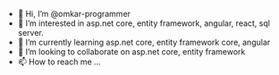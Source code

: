 - 👋 Hi, I’m @omkar-programmer
- 👀 I’m interested in asp.net core, entity framework, angular, react, sql server.
- 🌱 I’m currently learning asp.net core, entity framework core, angular
- 💞️ I’m looking to collaborate on asp.net core, entity framework
- 📫 How to reach me ...

<!---
omkar-programmer/omkar-programmer is a ✨ special ✨ repository because its `README.md` (this file) appears on your GitHub profile.
You can click the Preview link to take a look at your changes.
--->
